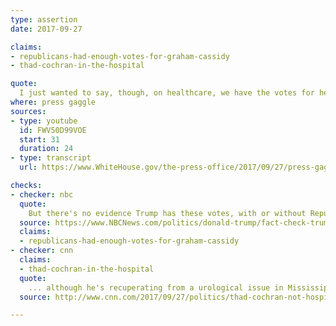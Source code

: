 ```yaml
---
type: assertion
date: 2017-09-27

claims:
- republicans-had-enough-votes-for-graham-cassidy
- thad-cochran-in-the-hospital

quote:
  I just wanted to say, though, on healthcare, we have the votes for healthcare. We have one senator that's in the hospital. He can't vote because he’s in the hospital. He can't vote because he’s in the hospital. We have two other votes that are coming, and we will have them. But the problem is we can't have them by Friday -- because the reconciliation ends on Friday.
where: press gaggle
sources:
- type: youtube
  id: FWV50D99VOE
  start: 31
  duration: 24
- type: transcript
  url: https://www.WhiteHouse.gov/the-press-office/2017/09/27/press-gaggle-president-trump

checks:
- checker: nbc
  quote:
    But there's no evidence Trump has these votes, with or without Republican Sen. Thad Cochran, who is home recovering from an illness in Mississippi.
  source: https://www.NBCNews.com/politics/donald-trump/fact-check-trump-says-he-has-votes-health-care-he-n805321
  claims:
  - republicans-had-enough-votes-for-graham-cassidy
- checker: cnn
  claims:
  - thad-cochran-in-the-hospital
  quote:
    ... although he's recuperating from a urological issue in Mississippi, he's not currently in a hospital... Cochran's office, however, said provisions would have been made for the senator to return to Washington to help pass the bill if his vote was needed.
  source: http://www.cnn.com/2017/09/27/politics/thad-cochran-not-hospitalized/index.html

---
```

